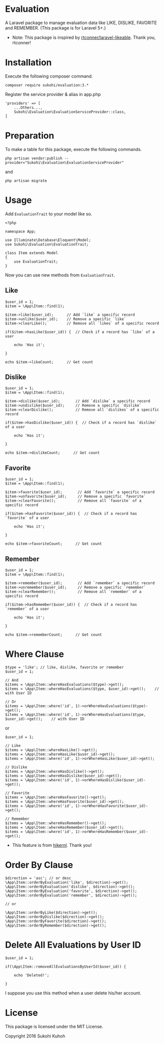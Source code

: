 # Evaluation
A Laravel package to manage evaluation data like LIKE, DISLIKE, FAVORITE and REMEMBER.
(This package is for Laravel 5+.)  

* Note: This package is inspired by [rtconner/laravel-likeable](https://github.com/rtconner/laravel-likeable). Thank you, rtconner!

# Installation

Execute the following composer command.

    composer require sukohi/evaluation:3.*

Register the service provider & alias in app.php

    'providers' => [
        ...Others...,  
        Sukohi\Evaluation\EvaluationServiceProvider::class,
    ]

# Preparation

To make a table for this package, execute the following commands.

    php artisan vendor:publish --provider="Sukohi\Evaluation\EvaluationServiceProvider"

and

    php artisan migrate

# Usage

Add `EvaluationTrait` to your model like so.

    <?php
    
    namespace App;
    
    use Illuminate\Database\Eloquent\Model;
    use Sukohi\Evaluation\EvaluationTrait;
    
    class Item extends Model
    {
        use EvaluationTrait;
    }

Now you can use new methods from `EvaluationTrait`.

## Like

    $user_id = 1;
    $item = \App\Item::find(1);
    
    $item->like($user_id);      // Add `like` a specific record
    $item->unlike($user_id);    // Remove a specific `like`
    $item->clearLike();         // Remove all `likes` of a specific record

    if($item->hasLike($user_id)) {  // Check if a record has `like` of a user

        echo 'Has it';

    }

    echo $item->likeCount;      // Get count
    
## Dislike

    $user_id = 1;
    $item = \App\Item::find(1);
    
    $item->dislike($user_id);       // Add `dislike` a specific record
    $item->undislike($user_id);     // Remove a specific `dislike`
    $item->clearDislike();          // Remove all `dislikes` of a specific record

    if($item->hasDislike($user_id)) {  // Check if a record has `dislike` of a user

        echo 'Has it';

    }

    echo $item->dislikeCount;      // Get count

## Favorite

    $user_id = 1;
    $item = \App\Item::find(1);
    
    $item->favorite($user_id);       // Add `favorite` a specific record
    $item->unfavorite($user_id);     // Remove a specific `favorite`
    $item->clearFavorite();          // Remove all `favorite` of a specific record

    if($item->hasFavorite($user_id)) {  // Check if a record has `favorite` of a user

        echo 'Has it';

    }

    echo $item->favoriteCount;      // Get count

## Remember

    $user_id = 1;
    $item = \App\Item::find(1);
    
    $item->remember($user_id);       // Add `remember` a specific record
    $item->unremember($user_id);     // Remove a specific `remember`
    $item->clearRemember();          // Remove all `remember` of a specific record

    if($item->hasRemember($user_id)) {  // Check if a record has `remember` of a user

        echo 'Has it';

    }

    echo $item->rememberCount;      // Get count

# Where Clause

    $type = 'like'; // like, dislike, favorite or remember
    $user_id = 1;

    // And
    $items = \App\Item::whereHasEvaluations($type)->get();
    $items = \App\Item::whereHasEvaluations($type, $user_id)->get();    // with User ID
    
    // Or
    $items = \App\Item::where('id', 1)->orWhereHasEvaluations($type)->get();
    $items = \App\Item::where('id', 1)->orWhereHasEvaluations($type, $user_id)->get();    // with User ID

or  

    $user_id = 1;

    // Like
    $items = \App\Item::whereHasLike()->get();
    $items = \App\Item::whereHasLike($user_id)->get();
    $items = \App\Item::where('id', 1)->orWhereHasLike($user_id)->get();

    // Dislike
    $items = \App\Item::whereHasDislike()->get();
    $items = \App\Item::whereHasDislike($user_id)->get();
    $items = \App\Item::where('id', 1)->orWhereHasDislike($user_id)->get();

    // Favorite
    $items = \App\Item::whereHasFavorite()->get();
    $items = \App\Item::whereHasFavorite($user_id)->get();
    $items = \App\Item::where('id', 1)->orWhereHasFavorite($user_id)->get();

    // Remember
    $items = \App\Item::whereHasRemember()->get();
    $items = \App\Item::whereHasRemember($user_id)->get();
    $items = \App\Item::where('id', 1)->orWhereHasRemember($user_id)->get();

* This feature is from [hikernl](https://github.com/hikernl). Thank you!

# Order By Clause

    $direction = 'asc'; // or desc
    \App\Item::orderByEvaluation('like', $direction)->get();
    \App\Item::orderByEvaluation('dislike', $direction)->get();
    \App\Item::orderByEvaluation('favorite', $direction)->get();
    \App\Item::orderByEvaluation('remember', $direction)->get();

    // or
    
    \App\Item::orderByLike($direction)->get();
    \App\Item::orderByDislike($direction)->get();
    \App\Item::orderByFavorite($direction)->get();
    \App\Item::orderByRemember($direction)->get();

# Delete All Evaluations by User ID

    $user_id = 1;

    if(\App\Item::removeAllEvaluationsByUserId($user_id)) {

        echo 'Deleted!';

    }

I suppose you use this method when a user delete his/her account. 

# License

This package is licensed under the MIT License.

Copyright 2016 Sukohi Kuhoh
